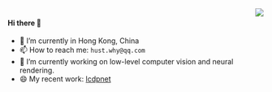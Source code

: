 <a href="#">
<img align="right" src="https://github-readme-stats.vercel.app/api?username=onpix&show_icons=true&theme=shades-of-purple" /> 
</a>
                                                                                                                 
#### Hi there 👋

- 🔭 I’m currently in Hong Kong, China
- 📫 How to reach me: `hust.why@qq.com`
- 🌱 I’m currently working on low-level computer vision and neural rendering.
- 😄 My recent work: [lcdpnet](https://github.com/onpix/LCDPNet)



<!--
- 😄 My recent work: [vielab](https://github.com/creeper121386/vielab)

**creeper121386/creeper121386** is a ✨ _special_ ✨ repository because its `README.md` (this file) appears on your GitHub profile.

Here are some ideas to get you started:



- 👯 I’m looking to collaborate on ...
- 🤔 I’m looking for help with ...
- 💬 Ask me about ...

- 😄 Pronouns: ...
- ⚡ Fun fact: ...
-->
